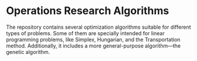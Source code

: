# Operations Research Algorithms
The repository contains several optimization algorithms suitable for different types of problems. Some of them are specially intended for linear programming problems, like Simplex, Hungarian, and the Transportation method. Additionally, it includes a more general-purpose algorithm—the genetic algorithm.
